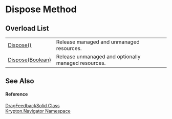# Dispose Method


## Overload List
<table>
<tr>
<td><a href="4c95faf3-1892-4af3-979f-152506a6b8c8.md">Dispose()</a></td>
<td>Release managed and unmanaged resources.</td></tr>
<tr>
<td><a href="4dcc921e-d8c0-62fe-1ab9-875d385acd1f.md">Dispose(Boolean)</a></td>
<td>Release unmanaged and optionally managed resources.</td></tr>
</table>

## See Also


#### Reference
<a href="98edd4a2-a76e-3863-7090-c6a94aaffa1f.md">DragFeedbackSolid Class</a>  
<a href="a21ac074-d119-3dc6-bd1c-d3a12c0128bc.md">Krypton.Navigator Namespace</a>  
